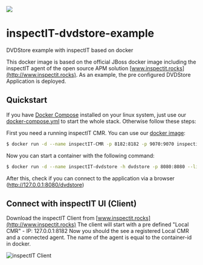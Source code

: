 [![](https://badge.imagelayers.io/inspectit/dvdstore:latest.svg)](https://imagelayers.io/?images=inspectit/dvdstore:latest 'Get your own badge on imagelayers.io')

# inspectIT-dvdstore-example
DVDStore example with inspectIT based on docker

This docker image is based on the official JBoss docker image including the inspectIT agent of the open source APM solution [www.inspectit.rocks](http://www.inspectit.rocks). As an example, the pre configured DVDStore Application is deployed.

## Quickstart
If you have [Docker Compose](https://docs.docker.com/compose/) installed on your linux system, just use our [docker-compose.yml](https://raw.githubusercontent.com/inspectIT/docker-inspectIT-dvdstore-example/master/docker-compose.yml) to start the whole stack. Otherwise follow these steps:

First you need a running inspectIT CMR. You can use our [docker image](https://github.com/inspectIT/docker-CMR):

```bash
$ docker run -d --name inspectIT-CMR -p 8182:8182 -p 9070:9070 inspectit/cmr:1.6.7.79
```

Now you can start a container with the following command:

```bash
$ docker run -d --name inspectIT-dvdstore -h dvdstore -p 8080:8080 --link inspectIT-CMR:cmr inspectit/dvdstore
```

After this, check if you can connect to the application via a browser (http://127.0.0.1:8080/dvdstore)

## Connect with inspectIT UI (Client)
Download the inspectIT Client from [www.inspectit.rocks](http://www.inspectit.rocks)
The client will start with a pre defined "Local CMR" - IP: 127.0.0.1:8182
Now you should the see a registered Local CMR and a connected agent. The name of the agent is equal to the container-id in docker.

![inspectIT Client](https://github.com/inspectIT/inspectIT-dvdstore-example/blob/master/inspectIT.png)
